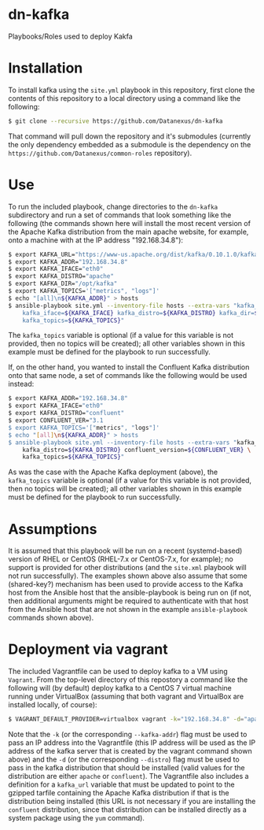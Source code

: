 # dn-kafka
Playbooks/Roles used to deploy Kakfa

# Installation
To install kafka using the `site.yml` playbook in this repository, first clone the contents of this repository to a local directory using a command like the following:
```bash
$ git clone --recursive https://github.com/Datanexus/dn-kafka
```
That command will pull down the repository and it's submodules (currently the only dependency embedded as a submodule is the dependency on the `https://github.com/Datanexus/common-roles` repository).

# Use
To run the included playbook, change directories to the `dn-kafka` subdirectory and run a set of commands that look something like the following (the commands shown here will install the most recent version of the Apache Kafka distribution from the main apache website, for example, onto a machine with at the IP address "192.168.34.8"):
```bash
$ export KAFKA_URL="https://www-us.apache.org/dist/kafka/0.10.1.0/kafka_2.11-0.10.1.0.tgz"
$ export KAFKA_ADDR="192.168.34.8"
$ export KAFKA_IFACE="eth0"
$ export KAFKA_DISTRO="apache"
$ export KAFKA_DIR="/opt/kafka"
$ export KAFKA_TOPICS='["metrics", "logs"]'
$ echo "[all]\n${KAFKA_ADDR}" > hosts
$ ansible-playbook site.yml --inventory-file hosts --extra-vars "kafka_url=${KAFKA_URL} \
    kafka_iface=${KAFKA_IFACE} kafka_distro=${KAFKA_DISTRO} kafka_dir=${KAFKA_DIR} \
    kafka_topics=${KAFKA_TOPICS}"
```
The `kafka_topics` variable is optional (if a value for this variable is not provided, then no topics will be created); all other variables shown in this example must be defined for the playbook to run successfully.

If, on the other hand, you wanted to install the Confluent Kafka distribution onto that same node, a set of commands like the following would be used instead:
```bash
$ export KAFKA_ADDR="192.168.34.8"
$ export KAFKA_IFACE="eth0"
$ export KAFKA_DISTRO="confluent"
$ export CONFLUENT_VER="3.1
$ export KAFKA_TOPICS='["metrics", "logs"]'
$ echo "[all]\n${KAFKA_ADDR}" > hosts
$ ansible-playbook site.yml --inventory-file hosts --extra-vars "kafka_iface=${KAFKA_IFACE} \
    kafka_distro=${KAFKA_DISTRO} confluent_version=${CONFLUENT_VER} \
    kafka_topics=${KAFKA_TOPICS}"
```
As was the case with the Apache Kafka deployment (above), the `kafka_topics` variable is optional (if a value for this variable is not provided, then no topics will be created); all other variables shown in this example must be defined for the playbook to run successfully.

# Assumptions
It is assumed that this playbook will be run on a recent (systemd-based) version of RHEL or CentOS (RHEL-7.x or CentOS-7.x, for example); no support is provided for other distributions (and the `site.xml` playbook will not run successfully).  The examples shown above also assume that some (shared-key?) mechanism has been used to provide access to the Kafka host from the Ansible host that the ansible-playbook is being run on (if not, then additional arguments might be required to authenticate with that host from the Ansible host that are not shown in the example `ansible-playbook` commands shown above).

# Deployment via vagrant
The included Vagrantfile can be used to deploy kafka to a VM using `Vagrant`.  From the top-level directory of this repostory a command like the following will (by default) deploy kafka to a CentOS 7 virtual machine running under VirtualBox (assuming that both vagrant and VirtualBox are installed locally, of course):
```bash
$ VAGRANT_DEFAULT_PROVIDER=virtualbox vagrant -k="192.168.34.8" -d="apache" up
```
Note that the `-k` (or the corresponding `--kafka-addr`) flag must be used to pass an IP address into the Vagrantfile (this IP address will be used as the IP address of the kafka server that is created by the vagrant command shown above) and the `-d` (or the corresponding `--distro`) flag must be used to pass in the kafka distribution that should be installed (valid values for the distribution are either `apache` or `confluent`).  The Vagrantfile also includes a definition for a `kafka_url` variable that must be updated to point to the gzipped tarfile containing the Apache Kafka distribution if that is the distribution being installed (this URL is not necessary if you are installing the `confluent` distribution, since that distribution can be installed directly as a system package using the `yum` command).

